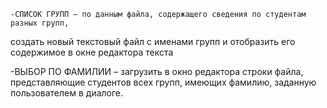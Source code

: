 										
	-СПИСОК ГРУПП – по данным файла, содержащего сведения по студентам разных групп,
создать новый текстовый файл с именами групп и отобразить его содержимое в окне редактора текста

  -ВЫБОР ПО ФАМИЛИИ – загрузить в окно редактора строки файла, представляющие студентов всех групп,
имеющих фамилию, заданную пользователем в диалоге.

